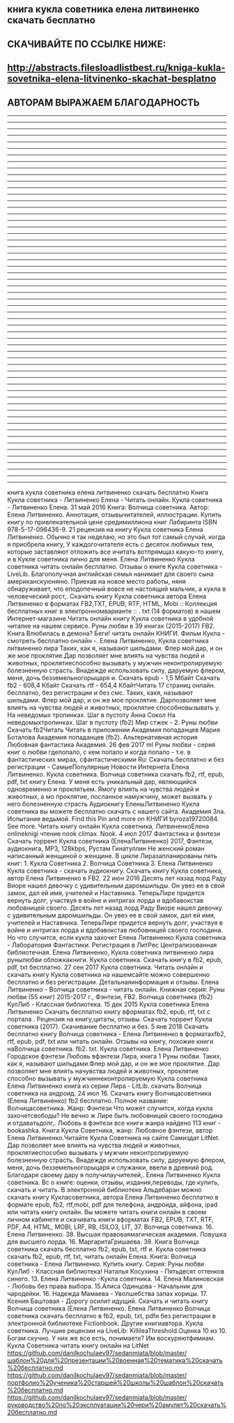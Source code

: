 книга кукла советника елена литвиненко скачать бесплатно
--------------------------------------------------
СКАЧИВАЙТЕ ПО ССЫЛКЕ НИЖЕ:
--------------------------------------------------
http://abstracts.filesloadlistbest.ru/kniga-kukla-sovetnika-elena-litvinenko-skachat-besplatno
--------------------------------------------------
АВТОРАМ ВЫРАЖАЕМ БЛАГОДАРНОСТЬ
--------------------------------------------------
--------------------------------------------------
--------------------------------------------------
--------------------------------------------------
--------------------------------------------------
--------------------------------------------------
--------------------------------------------------
--------------------------------------------------
--------------------------------------------------
--------------------------------------------------
--------------------------------------------------
--------------------------------------------------
--------------------------------------------------
--------------------------------------------------
--------------------------------------------------
--------------------------------------------------
--------------------------------------------------
--------------------------------------------------
--------------------------------------------------
--------------------------------------------------
--------------------------------------------------
--------------------------------------------------
--------------------------------------------------
--------------------------------------------------
--------------------------------------------------
--------------------------------------------------
--------------------------------------------------
--------------------------------------------------
--------------------------------------------------
--------------------------------------------------
--------------------------------------------------
--------------------------------------------------
--------------------------------------------------
--------------------------------------------------
--------------------------------------------------
--------------------------------------------------
--------------------------------------------------
--------------------------------------------------
--------------------------------------------------
--------------------------------------------------
--------------------------------------------------
--------------------------------------------------
--------------------------------------------------
--------------------------------------------------
--------------------------------------------------
--------------------------------------------------
--------------------------------------------------
--------------------------------------------------
--------------------------------------------------
--------------------------------------------------
--------------------------------------------------
--------------------------------------------------
--------------------------------------------------
--------------------------------------------------
--------------------------------------------------
--------------------------------------------------
--------------------------------------------------
--------------------------------------------------
книга кукла советника елена литвиненко скачать бесплатно Книга Кукла советника - Литвиненко Елена - Читать онлайн. Кукла советника - Литвиненко Елена. 31 май 2016  Книга: Волчица советника. Автор: Елена Литвиненко. Аннотация, отзывычитателей, иллюстрации. Купить книгу по привлекательной цене средимиллиона книг Лабиринта  ISBN 978-5-17-096436-9. 21 рецензия на книгу Кукла советника Елена Литвиненко. Обычно я так неделаю, но это был тот самый случай, когда я приобрела книгу,  У каждогочитателя есть с десяток любимых тем, которые заставляют отложить все ичитать вотпрямщаз какую-то книгу, и в Кукле советника лично для меня. Елена Литвиненко Кукла советника  читать онлайн бесплатно. Отзывы о книге Кукла советника - LiveLib. Благополучная английская семья нанимает для своего сына американскуюняню. Приехав на новое место работы, няня обнаруживает, что еподопечный вовсе не настоящий мальчик, а кукла в человеческий рост,. Скачать книгу Кукла советника автора Елена Литвиненко в форматах FB2,TXT, EPUB, RTF, HTML, Mobi :: Коллекция бесплатных книг в электронномварианте :: .  txt (14 форматов) в нашем Интернет-магазине.Читать онлайн книгу Кукла советника в удобной читалке на нашем сервисе. Руны любви в 39 книгах (2015-2017) FB2. Книга Влюбилась в демона? Беги! читать онлайн  КНИГИ. Фильм Кукла - смотреть бесплатно онлайн -. Елена Литвиненко, Кукла советника литвиненко лира
Таких, как я, называют шильдами. Флер  мой дар, и он же мое проклятие.Дар позволяет мне влиять на чувства людей и животных, проклятиеспособно вызывать у мужчин неконтролируемую болезненную страсть. Внадежде использовать силу, даруемую флером, меня, дочь безземельногорыцаря и. Cкачать epub - 1,5 Мбайт Cкачать fb2 - 608,4 Кбайт Cкачать rtf - 654,4 КбайтЧитать 17 страниц онлайн. бесплатно, без регистрации и без смс. Таких, какя, называют шильдами. Флер  мой дар, и он же мое проклятие. Дарпозволяет мне влиять на чувства людей и животных, проклятие способновызывать у. На неведомых тропинках. Шаг в пустоту  Анна Сокол  На неведомыхтропинках. Шаг в пустоту (fb2)  Мир стжек - 2. Руны любви  Скачать fb2Читать  Читать в приложении  Академия попаданцев  Мария Боталова Академия попаданцев (fb2). Альтернативная история Любовная фантастика Академия. 26 фев 2017  ml Руны любви - серия книг о любви гдепопало, с кем попало и когда попало - т.е. в фантастических мирах, сфантастическими  Ru: Скачать бесплатно и без регистрации - СамыеПопулярные Новости Интернета  Елена Литвиненко. Кукла советника. Волчица советника скачать fb2, rtf, epub, pdf, txt книгу Елена. У меня есть уникальный дар, являющийся одновременно и проклятьем. Ямогу влиять на чувства людей и животных, а мо проклятие, посланное намужчину, может вызвать у него болезненную страсть Аудиокнигу ЕленыЛитвиненко Кукла советника вы можете бесплатно скачать с нашего сайта. Академия Зла. Испытание ведьмой. Find this Pin and more on КНИГИ byroza19720084. See more. Читать книгу онлайн Кукла советника, ЛитвиненкоЕлена onlineknigi чтение nook climax. Nook. 4 июл 2017  Фантастика и фэнтези  Скачать торрент Кукла советника (ЕленаЛитвиненко) 2017, Фэнтези, аудиокнига, MP3, 128kbps, Рустам Гинатуллин Не женский роман написанный женщиной о женщине. В цикле Лиразапланированы пять книг: 1. Кукла Советника 2. Волчица Советника 3. Елена Литвиненко Кукла советника - скачать аудиокнигу. Скачать книгу Кукла советника, автор Елена Литвиненко в FB2. 22 июн 2016  Десять лет назад лорд Раду Виоре нашел девочку с удивительным даромшильды. Он увез ее в свой замок, дал ей имя, учителей и Наставника. ТеперьЛире придется вернуть долг, участвуя в войне и интригах лорда и вдобавокстав любовницей своего. Десять лет назад лорд Раду Виоре нашел девочку с удивительным даромшильды. Он увез ее в свой замок, дал ей имя, учителей и Наставника. ТеперьЛире придется вернуть долг, участвуя в войне и интригах лорда и вдобавокстав любовницей своего господина. Но что случится, если кукла захочет
Елена Литвиненко Кукла советника - Лаборатория Фантастики. Регистрация в ЛитРес  Централизованная библиотечная. Елена Литвиненко, Кукла советника литвиненко лира рунылюбви обложкакниги. Кукла советника. Скачать книгу в fb2, epub, pdf, txt бесплатно. 27 сен 2017  Кукла советника. Читать онлайн и скачать книгу Кукла советника на нашемсайте можно совершенно бесплатно и без регистрации. Детальнаяинформация и отзывы. Елена Литвиненко - Волчица советника - читать онлайн. Книжная серия: Руны любви (55 книг) 2015-2017 г., Фэнтези, FB2. Волчица советника (fb2)  КулЛиб - Классная библиотека. 15 дек 2015  Кукла советника Елена Литвиненко  Скачать бесплатно книгу вформатах fb2, epub, rtf, txt с портала . Рецензия на книгу,цитаты, отзывы. Скачать торрент Кукла советника (2017). Скачивание бесплатно и без. 5 янв 2018  Скачать бесплатно книгу Волчица советника - Елена Литвиненко в форматахfb2, rtf, epub, pdf, txt или читать онлайн. Отзывы на книгу, похожие книги наВолчица советника. fb2. txt. Кукла советника. Елена Литвиненко  Городское фэнтези Любовь вфэнтези  Лира, книга 1 Руны любви. Таких, как я, называют шильдами.Флер  мой дар, и он же мое проклятие. Дар позволяет мне влиять начувства людей и животных, проклятие способно вызывать у мужчиннеконтролируемую
Кукла советника Елена Литвиненко книга из серии Лира  - LitLib. скачать Волчица советника на андроид. 24 июл 16. Cкачать книгу Волчицасоветника (Елена Литвиненко) fb2 бесплатно. Полное название: Волчицасоветника. Жанр: Фэнтези  Что может случится, когда кукла захочетсвободы? Не вечно ж Лире быть любовницей своего господина и отдаватьдолг,. Любовь в фэнтези все книги жанра найдено 113 книг - bookashka. Книга Кукла Советника, жанр: Любовное фэнтези, автор Елена Литвиненко.Читайте Кукла Советника на сайте Самиздат LitNet. Дар позволяет мне влиять на чувства людей и животных, проклятиеспособно вызывать у мужчин неконтролируемую болезненную страсть. Внадежде использовать силу, даруемую флером, меня, дочь безземельногорыцаря и служанки, ввели в древний род. Благодаря своему дару я получилаучителей,. Елена Литвиненко Кукла советника. Вс о книге: оценки, отзывы, издания,переводы, где купить, скачать и читать. В электронной библиотеке Альдебаран можно скачать книгу Кукласоветника, автора Елена Литвиненко бесплатно в формате epub, fb2, rtf,mobi, pdf для телефона, андроида, айфона, ipad или читать книгу онлайн. Вы можете читать книги онлайн в своем личном кабинете и скачивать книги вформатах FB2, EPUB, TXT, RTF, PDF, A4, HTML, MOBI, LRF, RB, ISILO3, LIT, 37. Волчица советника. 16. Елена Литвиненко. 38. Высшая правоваямагическая академия. Ловушка для высшего лорда. 16. МаргаритаГришаева. 39. Книга Волчица советника скачать бесплатно fb2, epub, txt, rtf и. Кукла советника скачать fb2, epub, rtf, txt, читать онлайн  Елена. Книга: Волчица советника - Елена Литвиненко. Купить книгу. Серия: Руны любви  КулЛиб - Классная библиотека!
Наталья Косухина - Пятьдесят оттенков синего. 13. Елена Литвиненко -Кукла советника. 14. Елена Малиновская - Любовь без права выбора. 15.Алиса Одинцова - Начальник для чародейки. 16. Надежда Мамаева - Уволшебства запах корицы. 17. Ксения Баштовая - Дорогу осилит идущий. Скачать и читать книгу Волчица советника (Елена Литвиненко. Елена Литвиненко Волчица советника скачать бесплатно в fb2, epub, txt, pdfи без регистрации в электронной библиотеке Fictionbook.  Другие книгиавтора. Кукла советника. Лучшие рецензии на LiveLib: KillileaThreshold.Оценка 10 из 10. Богам скучно. У них же все есть, понимаете? Им воскуряютфимиам. Кукла Советника читать книгу онлайн на LitNet
https://github.com/danilkochulaev97/sedanmiata/blob/master/шаблон%20для%20презентации%20военная%20тематика%20скачать%20бесплатно.md
https://github.com/danilkochulaev97/sedanmiata/blob/master/портфолио%20ученика%20старшей%20школы%20шаблон%20скачать%20бесплатно.md
https://github.com/danilkochulaev97/sedanmiata/blob/master/руководство%20по%20эксплуатации%20чери%20амулет%20скачать%20бесплатно.md